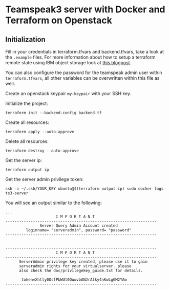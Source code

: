 # Teamspeak3 server with Docker and Terraform on Openstack


## Initialization
Fill in your credentials in terraform.tfvars and backend.tfvars, take a look at the `.example` files.
For more information about how to setup a terraform remote state using IBM object storage look at [this blogpost](https://www.ibm.com/cloud/blog/store-terraform-states-cloud-object-storage).

You can also configure the password for the teamspeak admin user within `terraform.tfvars`,
all other variables can be overwritten within this file as well.

Create an openstack keypair `my-keypair` with your SSH key.

Initialize the project:
```
terraform init --backend-config backend.tf
```

Create all resources:
```
terraform apply --auto-approve
```

Delete all resources:
```
terraform destroy --auto-approve
```

Get the server ip:
```
terraform output ip
```

Get the server admin privilege token:
```
ssh -i ~/.ssh/YOUR_KEY ubuntu@$(terraform output ip) sudo docker logs ts3-server
```
You will see an output similar to the following:
```
...
                      I M P O R T A N T
------------------------------------------------------------------
               Server Query Admin Account created
         loginname= "serveradmin", password= "password"
------------------------------------------------------------------


------------------------------------------------------------------
                      I M P O R T A N T
------------------------------------------------------------------
      ServerAdmin privilege key created, please use it to gain
      serveradmin rights for your virtualserver. please
      also check the doc/privilegekey_guide.txt for details.

       token=Xhtly0OsfPbWUt0OuwvbANJrAlky4nKwLgGM2YAw
------------------------------------------------------------------
```
